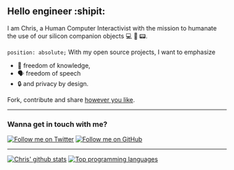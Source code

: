 Hello engineer :shipit:
----

I am Chris, a Human Computer Interactivist with the mission to humanate the use of our silicon companion objects :computer: :fax: :pager:. 

`position: absolute;` With my open source projects, I want to emphasize
- :brain: freedom of knowledge, 
- 🗣 freedom of speech
- :lock: and privacy by design.

Fork, contribute and share [however you like](https://en.wikipedia.org/wiki/WTFPL).

----
### Wanna get in touch with me?
<a href="https://twitter.com/cr_lab" target="_blank"><img src="https://img.shields.io/twitter/follow/cr_lab?color=blue&logo=twitter&logoColor=white&style=plastic" alt="Follow me on Twitter" /></a>
<a href="https://github.com/creichel" target="_blank"><img src="https://img.shields.io/github/followers/creichel?color=purple&label=Github&logo=github&logoColor=white&style=plastic" alt="Follow me on GitHub" /></a>

----

[![Chris' github stats](https://github-readme-stats-git-master.creichel.vercel.app/api?username=creichel&show_icons=true)](https://github.com/creichel/github-readme-stats)
[![Top programming languages](https://github-readme-stats-git-master.creichel.vercel.app/api/top-langs/?username=creichel&?hide_langs_below=1)](https://github.com/creichel/github-readme-stats)
